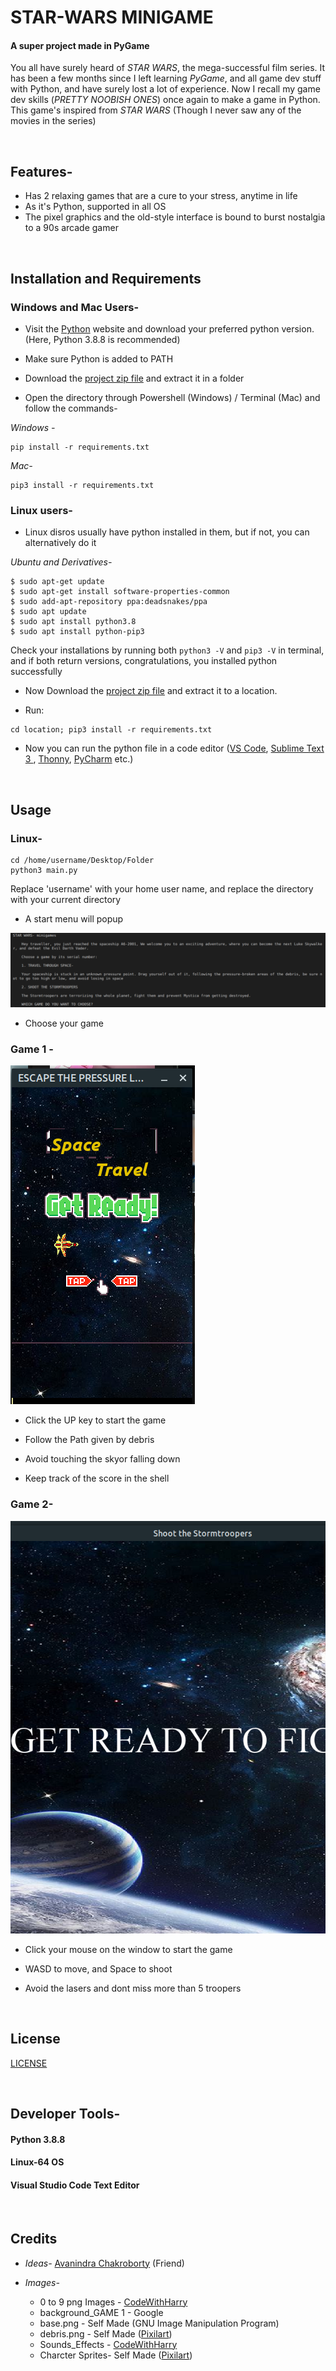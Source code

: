 # STAR-WARS MINIGAME

#### A super project made in PyGame

You all have surely heard of *STAR WARS*, the mega-successful film series. It has been a few months since I left learning *PyGame*, and all game dev stuff with Python, and have surely lost a lot of experience. Now I recall my game dev skills (*PRETTY NOOBISH ONES*) once again to make a game in Python. This game's inspired from *STAR WARS* (Though I never saw any of the movies in the series)

<br>

## Features-

- Has 2 relaxing games that are a cure to your stress, anytime in life
- As it's Python, supported in all OS
- The pixel graphics and the old-style interface is bound to burst nostalgia to a 90s arcade gamer

<br>

## Installation and Requirements
 
### Windows and Mac  Users-

- Visit the [Python](https://python.org) website and download your preferred python version. (Here, Python 3.8.8 is recommended)

- Make sure Python is added to PATH 

- Download the [project zip file](https://github.com/arghyagod-coder/STAR-WARS-MINIGAMES/archive/refs/heads/main.zip) and extract it in a folder

- Open the directory through Powershell (Windows) / Terminal (Mac) and follow the commands-

*Windows -*

```
pip install -r requirements.txt
```

*Mac-*

```
pip3 install -r requirements.txt
```

### Linux users-

- Linux disros usually have python installed in them, but if not, you can alternatively do it

*Ubuntu and Derivatives-*

```
$ sudo apt-get update
$ sudo apt-get install software-properties-common
$ sudo add-apt-repository ppa:deadsnakes/ppa
$ sudo apt update
$ sudo apt install python3.8
$ sudo apt install python-pip3
```
Check your installations by running both `python3 -V` and `pip3 -V` in terminal, and if both return versions, congratulations, you installed python successfully

- Now Download the [project zip file](https://github.com/arghyagod-coder/STAR-WARS-MINIGAMES/archive/refs/heads/main.zip) and extract it to a location.

- Run:

```
cd location; pip3 install -r requirements.txt
```

- Now you can run the python file in a code editor ([VS Code](https://code.visualstudio.org), [Sublime Text 3 ](https://sublimetext.com/3), [Thonny](https://thonny.org), [PyCharm](https://jetbrains.com/pycharm) etc.)

<br>

## Usage

### Linux-

```
cd /home/username/Desktop/Folder
python3 main.py
```

Replace 'username' with your home user name, and replace the directory with your current directory

- A start menu will popup

![StartScreen](ext_files/StartScreen.png)

- Choose your game

### Game 1 -

![Esc_Loop](ext_files/Esc_Loop.png)

- Click the UP key to start the game

- Follow the Path given by debris

- Avoid touching the skyor falling down

- Keep track of the score in the shell

### Game 2-

![screen_popup](ext_files/screen_Popup.png)

- Click your mouse on the window to start the game

- WASD to move, and Space to shoot

- Avoid the lasers and dont miss more than 5 troopers

<br>


## License

[LICENSE](LICENSE)

<br>

## Developer Tools-

#### Python 3.8.8

#### Linux-64 OS

#### Visual Studio Code Text Editor

<br>

## Credits

- *Ideas-* [Avanindra Chakroborty](https://github.com/AvanindraC) (Friend)

- *Images-*
    - 0 to 9 png Images - [CodeWithHarry](https://codewithharry.com)
    - background_GAME 1 - Google
    - base.png - Self Made (GNU Image Manipulation Program)
    - debris.png - Self Made ([Pixilart](https://pixilart.com))
    - Sounds_Effects - [CodeWithHarry](https://codewithharry.com)
    - Charcter Sprites- Self Made ([Pixilart](https://pixilart.com))
